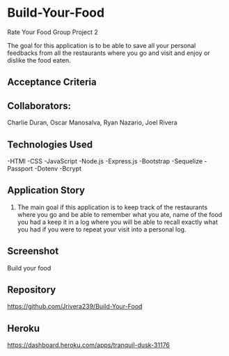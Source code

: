 # Build-Your-Food
Rate Your Food
Group Project 2

The goal for this application is to be able to save all your personal feedbacks from all the restaurants where you go and visit and enjoy or dislike the food eaten. 

## Acceptance Criteria


## Collaborators:

Charlie Duran,
Oscar Manosalva,
Ryan Nazario,
Joel Rivera

## Technologies Used

-HTMl 
-CSS 
-JavaScript 
-Node.js 
-Express.js
-Bootstrap
-Sequelize
-Passport
-Dotenv
-Bcrypt

## Application Story
1. The main goal if this application is to keep track of the restaurants where you go and be able to remember what you ate, name of the food you had a keep it in a log where you will be able to recall exactly what you had if you were to repeat your visit into a personal log.




## Screenshot
Build your food



## Repository 
https://github.com/Jrivera239/Build-Your-Food

## Heroku
https://dashboard.heroku.com/apps/tranquil-dusk-31176
